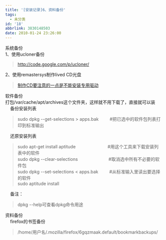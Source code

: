 ```yaml
---
title: '[安装记录]6、资料备份'
tags:
  - 未分类
id: '18'
abbrlink: 3830148503
date: 2010-01-24 23:26:00
---
```


系统备份  
1、使用ucloner备份  

> http://code.google.com/p/ucloner/  

2、使用remastersys制作lived CD光盘  

> [制作CD要注意的一点是不能安装专用驱动](http://wiki.linuxdeepin.com/index.php/Remastersys)

  
软件备份  
打包/var/cache/apt/archives这个文件夹，这样就不用下载了，直接就可以装  
    备份安装列表  

> sudo dpkg --get-selections > apps.bak         #把已选中的软件包列表打印到标准输出  

    还原安装列表  

> sudo apt-get install aptitude                          #用这个工具来下载安装列表中的软件  
> sudo dpkg --clear-selections                         #取消选中所有不必要的软件包  
> sudo dpkg --set-selections < apps.bak         #从标准输入里读出要选择的软件  
> sudo aptitude install  

  
    备注：  

> dpkg --help可查看dpkg命令用途  

  
  
资料备份  
    firefox的书签备份  

> /home/用户名/.mozilla/firefox/6gqzmaak.default/bookmarkbackups/